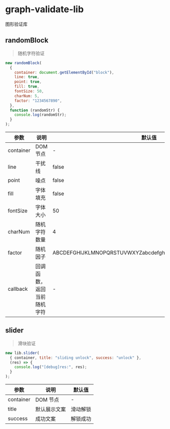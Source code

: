 # graph-validate-lib

图形验证库

## randomBlock

> 随机字符验证

```js
new randomBlock(
  {
    container: document.getElementById("block"),
    line: true,
    point: true,
    fill: true,
    fontSize: 50,
    charNum: 5,
    factor: "1234567890",
  },
  function (randomStr) {
    console.log(randomStr);
  }
);
```

| 参数      | 说明                       | 默认值                                                         |
| --------- | -------------------------- | -------------------------------------------------------------- |
| container | DOM 节点                   | -                                                              |
| line      | 干扰线                     | false                                                          |
| point     | 噪点                       | false                                                          |
| fill      | 字体填充                   | false                                                          |
| fontSize  | 字体大小                   | 50                                                             |
| charNum   | 随机字符数量               | 4                                                              |
| factor    | 随机因子                   | ABCDEFGHIJKLMNOPQRSTUVWXYZabcdefghijklmnopqrstuvwxyz0123456789 |
| callback  | 回调函数，返回当前随机字符 | -                                                              |

## slider

> 滑块验证

```js
new lib.slider(
  { container, title: "sliding unlock", success: "unlock" },
  (res) => {
    console.log("[debug]res:", res);
  }
);
```

| 参数      | 说明         | 默认值   |
| --------- | ------------ | -------- |
| container | DOM 节点     | -        |
| title     | 默认展示文案 | 滑动解锁 |
| success   | 成功文案     | 解锁成功 |
